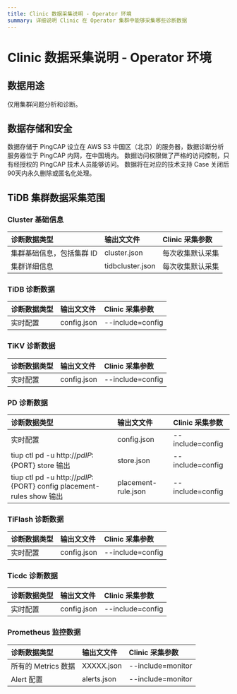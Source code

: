 ```yaml
---
title: Clinic 数据采集说明 - Operator 环境
summary: 详细说明 Clinic 在 Operator 集群中能够采集哪些诊断数据
---
```


# Clinic 数据采集说明 - Operator 环境

## 数据用途
仅用集群问题分析和诊断。

## 数据存储和安全
数据存储于 PingCAP 设立在 AWS S3 中国区（北京）的服务器，数据诊断分析服务器位于 PingCAP 内网，在中国境内。
数据访问权限做了严格的访问控制，只有经授权的 PingCAP 技术人员能够访问。
数据将在对应的技术支持 Case 关闭后90天内永久删除或匿名化处理。

## TiDB 集群数据采集范围

### Cluster 基础信息
|  诊断数据类型 | 输出文文件 | Clinic 采集参数 |
| :------ | :------ |:-------- |
| 集群基础信息，包括集群 ID | cluster.json | 每次收集默认采集 |
|  集群详细信息 | tidbcluster.json|每次收集默认采集 |

### TiDB 诊断数据
|诊断数据类型 | 输出文文件 | Clinic 采集参数 |
| :------ | :------ |:-------- |
| 实时配置 | config.json |--include=config |

### TiKV 诊断数据
|诊断数据类型 | 输出文文件 | Clinic 采集参数 |
| :------ | :------ |:-------- |
| 实时配置 | config.json |--include=config |

### PD 诊断数据
|诊断数据类型 | 输出文文件 | Clinic 采集参数 |
| :------ | :------ |:-------- |
| 实时配置 | config.json |--include=config |
| tiup ctl pd -u http://${pd IP}:${PORT} store  输出 | store.json|--include=config|
| tiup ctl pd -u http://${pd IP}:${PORT} config placement-rules show 输出 |placement-rule.json|--include=config |

### TiFlash 诊断数据
|诊断数据类型 | 输出文文件 | Clinic 采集参数 |
| :------ | :------ |:-------- |
| 实时配置 | config.json |--include=config |

### Ticdc 诊断数据
|诊断数据类型 | 输出文文件 | Clinic 采集参数 |
| :------ | :------ |:-------- |
| 实时配置 | config.json |--include=config |

### Prometheus 监控数据
|诊断数据类型 | 输出文文件 | Clinic 采集参数 |
| :------ | :------ |:-------- |
| 所有的 Metrics 数据|XXXXX.json| --include=monitor |
|  Alert 配置 |alerts.json| --include=monitor |